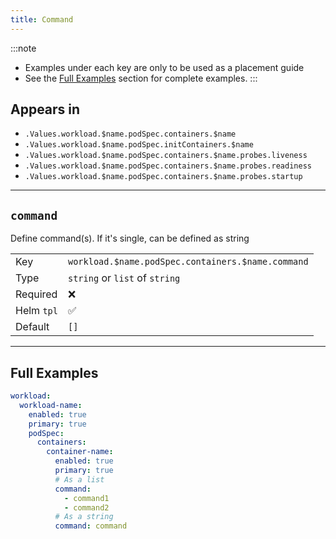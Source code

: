 ```yaml
---
title: Command
---
```


:::note
- Examples under each key are only to be used as a placement guide
- See the [Full Examples](#full-examples) section for complete examples.
:::

## Appears in

- `.Values.workload.$name.podSpec.containers.$name`
- `.Values.workload.$name.podSpec.initContainers.$name`
- `.Values.workload.$name.podSpec.containers.$name.probes.liveness`
- `.Values.workload.$name.podSpec.containers.$name.probes.readiness`
- `.Values.workload.$name.podSpec.containers.$name.probes.startup`

---

## `command`

Define command(s). If it's single, can be defined as string

|            |                                                   |
| ---------- | ------------------------------------------------- |
| Key        | `workload.$name.podSpec.containers.$name.command` |
| Type       | `string` or `list` of `string`                    |
| Required   | ❌                                                |
| Helm `tpl` | ✅                                                |
| Default    | `[]`                                              |

---

## Full Examples

```yaml
workload:
  workload-name:
    enabled: true
    primary: true
    podSpec:
      containers:
        container-name:
          enabled: true
          primary: true
          # As a list
          command:
            - command1
            - command2
          # As a string
          command: command
```
